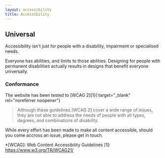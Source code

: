 ```yaml
---
layout: accessibility
title: Accessibility
---
```

## Universal

Accessibility isn't just for people with a disability, impairment or specialised needs.

Everyone has abilities, and limits to those abilities. Designing for people with permanent disabilities actually results in designs that benefit everyone universally.

### Conformance

The website has been tested to [WCAG 2][1]{:target="_blank" rel="noreferrer noopener"}

> Although these guidelines [WCAG 2] cover a wide range of issues, they are not able to address the needs of people with all types, degrees, and combinations of disability.

While every effort has been made to make all content accessible, should you come accross an issue, please get in touch.

*[WCAG]: Web Content Accessibility Guidelines
[1]: https://www.w3.org/TR/WCAG21/

